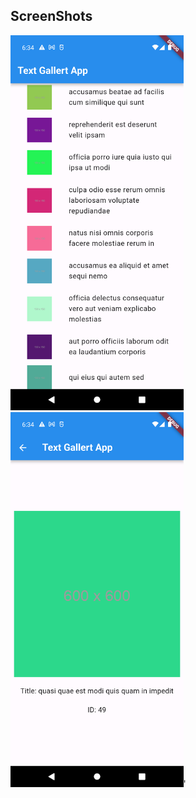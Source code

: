 ## ScreenShots

<img src="./assets/Screenshot_1699360485.png" height="600" alt="project-screenshot"> <img src="./assets/Screenshot_1699360479.png" alt="project-screenshot" height="600">'

